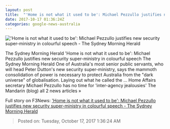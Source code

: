 ```yaml
---
layout: post
title:  "'Home is not what it used to be': Michael Pezzullo justifies new security super-ministry in colourful speech - The Sydney Morning Herald"
date: 2017-10-17 01:36:24Z
categories: google-news-australia
---
```


!['Home is not what it used to be': Michael Pezzullo justifies new security super-ministry in colourful speech - The Sydney Morning Herald](http://www.smh.com.au/content/dam/images/g/z/1/9/e/u/image.related.socialLead.620x349.gz29hx.png/1508212457507.jpg)

The Sydney Morning Herald 'Home is not what it used to be': Michael Pezzullo justifies new security super-ministry in colourful speech The Sydney Morning Herald One of Australia's most senior public servants, who will head Peter Dutton's new security super-ministry, says the mammoth consolidation of power is necessary to protect Australia from the "dark universe" of globalisation. Laying out what he called the ... Home Affairs secretary Michael Pezzullo has no time for 'inter-agency jealousies' The Mandarin (blog) all 2 news articles »


Full story on F3News: ['Home is not what it used to be': Michael Pezzullo justifies new security super-ministry in colourful speech - The Sydney Morning Herald](http://www.f3nws.com/n/4tmyVD)

> Posted on: Tuesday, October 17, 2017 1:36:24 AM
